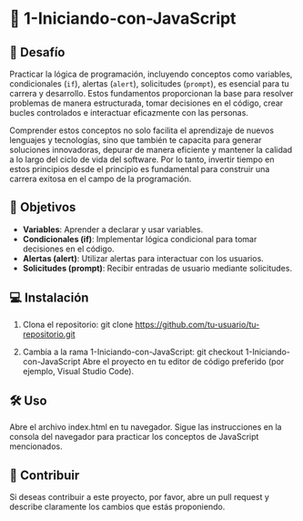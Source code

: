 # 🌟 1-Iniciando-con-JavaScript

## 🚀 Desafío

Practicar la lógica de programación, incluyendo conceptos como variables, condicionales (`if`), alertas (`alert`), solicitudes (`prompt`), es esencial para tu carrera y desarrollo. Estos fundamentos proporcionan la base para resolver problemas de manera estructurada, tomar decisiones en el código, crear bucles controlados e interactuar eficazmente con las personas.

Comprender estos conceptos no solo facilita el aprendizaje de nuevos lenguajes y tecnologías, sino que también te capacita para generar soluciones innovadoras, depurar de manera eficiente y mantener la calidad a lo largo del ciclo de vida del software. Por lo tanto, invertir tiempo en estos principios desde el principio es fundamental para construir una carrera exitosa en el campo de la programación.

## 🎯 Objetivos

- **Variables**: Aprender a declarar y usar variables.
- **Condicionales (if)**: Implementar lógica condicional para tomar decisiones en el código.
- **Alertas (alert)**: Utilizar alertas para interactuar con los usuarios.
- **Solicitudes (prompt)**: Recibir entradas de usuario mediante solicitudes.

## 💻 Instalación  

1. Clona el repositorio:
   git clone https://github.com/tu-usuario/tu-repositorio.git


2. Cambia a la rama 1-Iniciando-con-JavaScript:
    git checkout 1-Iniciando-con-JavaScript
Abre el proyecto en tu editor de código preferido (por ejemplo, Visual Studio Code).

## 🛠️ Uso
Abre el archivo index.html en tu navegador.
Sigue las instrucciones en la consola del navegador para practicar los conceptos de JavaScript mencionados.

## 🤝 Contribuir
Si deseas contribuir a este proyecto, por favor, abre un pull request y describe claramente los cambios que estás proponiendo.






